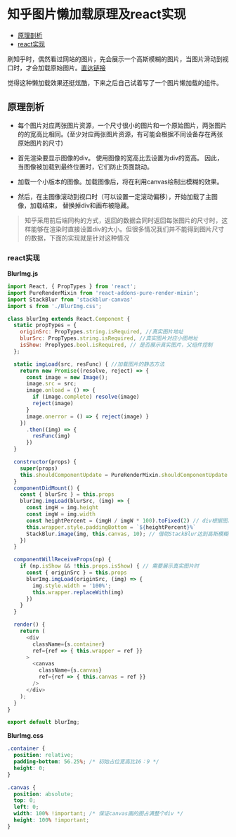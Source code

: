 # 知乎图片懒加载原理及react实现
- [原理剖析](#原理剖析)
- [react实现](#react实现)

刷知乎时，偶然看过网站的图片，先会展示一个高斯模糊的图片，当图片滑动到视口时，才会加载原始图片。[直达链接](https://www.zhihu.com/question/35159928)

觉得这种懒加载效果还挺炫酷，下来之后自己试着写了一个图片懒加载的组件。

## 原理剖析

- 每个图片对应两张图片资源，一个尺寸很小的图片和一个原始图片，两张图片的的宽高比相同。(至少对应两张图片资源，有可能会根据不同设备存在两张原始图片的尺寸)

- 首先渲染要显示图像的div。 使用图像的宽高比去设置为div的宽高。 因此，当图像被加载到最终位置时，它们防止页面跳动。
- 加载一个小版本的图像。加载图像后，将在利用canvas绘制出模糊的效果。
- 然后，在主图像滚动到视口时（可以设置一定滚动偏移），开始加载了主图像，加载结束， 替换掉div和画布被隐藏。

> 知乎采用前后端同构的方式，返回的数据会同时返回每张图片的尺寸时，这样能够在渲染时直接设置div的大小。但很多情况我们并不能得到图片尺寸的数据，下面的实现就是针对这种情况

### react实现

**BlurImg.js**

```javascript
import React, { PropTypes } from 'react';
import PureRenderMixin from 'react-addons-pure-render-mixin';
import StackBlur from 'stackblur-canvas'
import s from './BlurImg.css';

class blurImg extends React.Component {
  static propTypes = {
    originSrc: PropTypes.string.isRequired, //真实图片地址
    blurSrc: PropTypes.string.isRequired, //真实图片对应小图地址
    isShow: PropTypes.bool.isRequired, // 是否展示真实图片，父组件控制
  };

  static imgLoad(src, resFunc) { //加载图片的静态方法
    return new Promise((resolve, reject) => {
      const image = new Image();
      image.src = src;
      image.onload = () => {
        if (image.complete) resolve(image)
        reject(image)
      }
      image.onerror = () => { reject(image) }
    })
      .then((img) => {
        resFunc(img)
      })
  }

  constructor(props) {
    super(props)
    this.shouldComponentUpdate = PureRenderMixin.shouldComponentUpdate.bind(this);
  }
  componentDidMount() {
    const { blurSrc } = this.props
    blurImg.imgLoad(blurSrc, (img) => {
      const imgH = img.height
      const imgW = img.width
      const heightPercent = (imgH / imgW * 100).toFixed(2) // div根据图片大小占位
      this.wrapper.style.paddingBottom = `${heightPercent}%`
      StackBlur.image(img, this.canvas, 10); // 借助StackBlur达到高斯模糊效果
    })
  }

  componentWillReceiveProps(np) {
    if (np.isShow && !this.props.isShow) { // 需要展示真实图片时
      const { originSrc } = this.props
      blurImg.imgLoad(originSrc, (img) => {
        img.style.width = '100%';
        this.wrapper.replaceWith(img)
      })
    }
  }

  render() {
    return (
      <div
        className={s.container}
        ref={ref => { this.wrapper = ref }}
      >
        <canvas
          className={s.canvas}
          ref={ref => { this.canvas = ref }}
        />
      </div>
    );
  }
}

export default blurImg;
```

**BlurImg.css**

```css
.container {
  position: relative;
  padding-bottom: 56.25%; /* 初始占位宽高比16：9 */
  height: 0;
}

.canvas {
  position: absolute;
  top: 0;
  left: 0;
  width: 100% !important; /* 保证canvas画的图占满整个div */
  height: 100% !important;
}

```